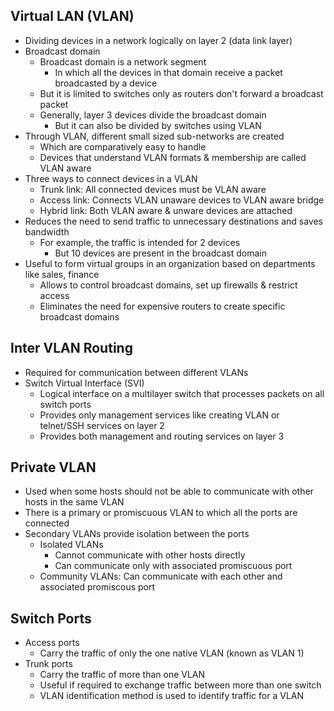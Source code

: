 ## Virtual LAN (VLAN)
- Dividing devices in a network logically on layer 2 (data link layer)
- Broadcast domain
  - Broadcast domain is a network segment
    - In which all the devices in that domain receive a packet broadcasted by a device
  - But it is limited to switches only as routers don't forward a broadcast packet
  - Generally, layer 3 devices divide the broadcast domain
    - But it can also be divided by switches using VLAN
- Through VLAN, different small sized sub-networks are created
  - Which are comparatively easy to handle
  - Devices that understand VLAN formats & membership are called VLAN aware
- Three ways to connect devices in a VLAN
  - Trunk link: All connected devices must be VLAN aware
  - Access link: Connects VLAN unaware devices to VLAN aware bridge
  - Hybrid link: Both VLAN aware & unware devices are attached
- Reduces the need to send traffic to unnecessary destinations and saves bandwidth
  - For example, the traffic is intended for 2 devices
    - But 10 devices are present in the broadcast domain
- Useful to form virtual groups in an organization based on departments like sales, finance
  - Allows to control broadcast domains, set up firewalls & restrict access
  - Eliminates the need for expensive routers to create specific broadcast domains

## Inter VLAN Routing
- Required for communication between different VLANs
- Switch Virtual Interface (SVI)
  - Logical interface on a multilayer switch that processes packets on all switch ports
  - Provides only management services like creating VLAN or telnet/SSH services on layer 2
  - Provides both management and routing services on layer 3

## Private VLAN
- Used when some hosts should not be able to communicate with other hosts in the same VLAN
- There is a primary or promiscuous VLAN to which all the ports are connected
- Secondary VLANs provide isolation between the ports
  - Isolated VLANs
    - Cannot communicate with other hosts directly
    - Can communicate only with associated promiscuous port
  - Community VLANs: Can communicate with each other and associated promiscous port

## Switch Ports
- Access ports
  - Carry the traffic of only the one native VLAN (known as VLAN 1)
- Trunk ports
  - Carry the traffic of more than one VLAN
  - Useful if required to exchange traffic between more than one switch
  - VLAN identification method is used to identify traffic for a VLAN

